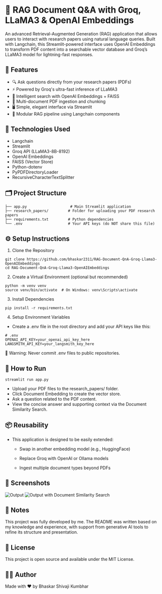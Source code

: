 # 🧠 RAG Document Q&A with Groq, LLaMA3 & OpenAI Embeddings
An advanced Retrieval-Augmented Generation (RAG) application that allows users to interact with research papers using natural language queries. Built with Langchain, this Streamlit-powered interface uses OpenAI Embeddings to transform PDF content into a searchable vector database and Groq’s LLaMA3 model for lightning-fast responses.

## 📌 Features
* 🔍 Ask questions directly from your research papers (PDFs)
* ⚡ Powered by Groq's ultra-fast inference of LLaMA3
* 🧠 Intelligent search with OpenAI Embeddings + FAISS
* 📄 Multi-document PDF ingestion and chunking
* 🖥️ Simple, elegant interface via Streamlit
* 🧰 Modular RAG pipeline using Langchain components

## 🧠 Technologies Used
* Langchain
* Streamlit
* Groq API (LLaMA3-8B-8192)
* OpenAI Embeddings
* FAISS (Vector Store)
* Python-dotenv
* PyPDFDirectoryLoader
* RecursiveCharacterTextSplitter

## 🗂 Project Structure
```
├── app.py                    # Main Streamlit application
├── research_papers/         # Folder for uploading your PDF research papers
├── requirements.txt         # Python dependencies
└── .env                     # Your API keys (do NOT share this file)
```

## ⚙️ Setup Instructions
1. Clone the Repository
```
git clone https://github.com/bhaskar2311/RAG-Document-QnA-Groq-Llama3-OpenAIEmbeddings
cd RAG-Document-QnA-Groq-Llama3-OpenAIEmbeddings
```
2. Create a Virtual Environment (optional but recommended)
```
python -m venv venv
source venv/bin/activate  # On Windows: venv\Scripts\activate
```
3. Install Dependencies
```
pip install -r requirements.txt
```
4. Setup Environment Variables
  * Create a .env file in the root directory and add your API keys like this:
```
# .env
OPENAI_API_KEY=your_openai_api_key_here
LANGSMITH_API_KEY=your_langsmith_key_here
```
🚨 Warning: Never commit .env files to public repositories.

## 🚀 How to Run
```
streamlit run app.py
```
* Upload your PDF files to the research_papers/ folder.
* Click Document Embedding to create the vector store.
* Ask a question related to the PDF content.
* View the concise answer and supporting context via the Document Similarity Search.

## 📦 Reusability
* This application is designed to be easily extended:

  - Swap in another embedding model (e.g., HuggingFace)

  - Replace Groq with OpenAI or Ollama models

  - Ingest multiple document types beyond PDFs

 ## 📸 Screenshots
 ![Output ](https://github.com/user-attachments/assets/764970bd-f86d-44cc-a739-ea8229b328e8)
 ![Output with Document Similarity Search](https://github.com/user-attachments/assets/9da8c72a-9a3c-4099-a09a-54814e93299b)

 ## 📝 Notes
This project was fully developed by me. The README was written based on my knowledge and experience, with support from generative AI tools to refine its structure and presentation.

## 📄 License
This project is open source and available under the MIT License.

## 🙋‍♂️ Author
Made with ❤️ by Bhaskar Shivaji Kumbhar





